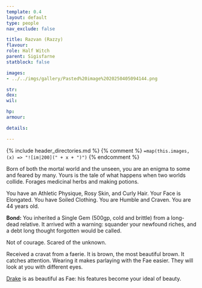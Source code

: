 ```yaml
---
template: 0.4
layout: default
type: people
nav_exclude: false

title: Razvan (Razzy)
flavour: 
role: Half Witch
parent: Sigisfarne
statblock: false

images:
- ../../imgs/gallery/Pasted%20image%2020250405094144.png

str: 
dex: 
wil: 

hp: 
armour: 

details:

---
```


{% include header_directories.md %}
{% comment %}
`=map(this.images, (x) => "![im|200](" + x + ")")`
{% endcomment %}

Born of both the mortal world and the unseen, you are an enigma to some and feared by many. Yours is the tale of what happens when two worlds collide. Forages medicinal herbs and making potions.

You have an Athletic Physique, Rosy Skin, and Curly Hair. Your Face is Elongated. You have Soiled Clothing. You are Humble and Craven. You are 44 years old.

**Bond:** You inherited a Single Gem (500gp, cold and brittle) from a long-dead relative. It arrived with a warning: squander your newfound riches, and a debt long thought forgotten would be called.

Not of courage. Scared of the unknown.

Received a cravat from a faerie. It is brown, the most beautiful brown. It catches attention. 
Wearing it makes parlaying with the Fae easier. They will look at you with different eyes.

[Drake](Drake.md) is as beautiful as Fae: his features become your ideal of beauty.